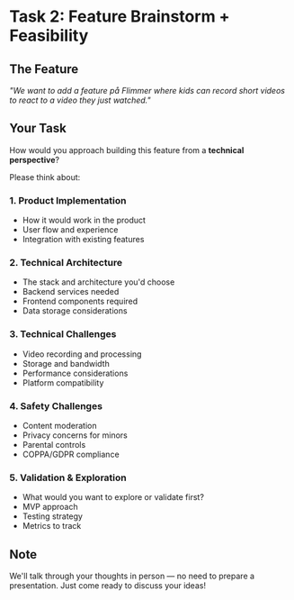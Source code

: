 # Task 2: Feature Brainstorm + Feasibility

## The Feature

*"We want to add a feature på Flimmer where kids can record short videos to react to a video they just watched."*

## Your Task

How would you approach building this feature from a **technical perspective**?

Please think about:

### 1. Product Implementation
- How it would work in the product
- User flow and experience
- Integration with existing features

### 2. Technical Architecture
- The stack and architecture you'd choose
- Backend services needed
- Frontend components required
- Data storage considerations

### 3. Technical Challenges
- Video recording and processing
- Storage and bandwidth
- Performance considerations
- Platform compatibility

### 4. Safety Challenges
- Content moderation
- Privacy concerns for minors
- Parental controls
- COPPA/GDPR compliance

### 5. Validation & Exploration
- What would you want to explore or validate first?
- MVP approach
- Testing strategy
- Metrics to track

## Note

We'll talk through your thoughts in person — no need to prepare a presentation. Just come ready to discuss your ideas!